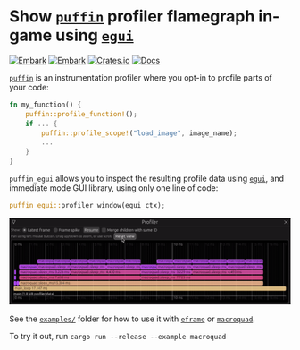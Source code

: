 # Show [`puffin`](https://github.com/EmbarkStudios/puffin/) profiler flamegraph in-game using [`egui`](https://github.com/emilk/egui)

[![Embark](https://img.shields.io/badge/embark-open%20source-blueviolet.svg)](https://embark.dev)
[![Embark](https://img.shields.io/badge/discord-ark-%237289da.svg?logo=discord)](https://discord.gg/dAuKfZS)
[![Crates.io](https://img.shields.io/crates/v/puffin_egui.svg)](https://crates.io/crates/puffin_egui)
[![Docs](https://docs.rs/puffin_egui/badge.svg)](https://docs.rs/puffin_egui)

[`puffin`](https://github.com/EmbarkStudios/puffin/) is an instrumentation profiler where you opt-in to profile parts of your code:

``` rust
fn my_function() {
    puffin::profile_function!();
    if ... {
        puffin::profile_scope!("load_image", image_name);
        ...
    }
}
```

`puffin_egui` allows you to inspect the resulting profile data using [`egui`](https://github.com/emilk/egui), and immediate mode GUI library, using only one line of code:

``` rust
puffin_egui::profiler_window(egui_ctx);
```

<img src="../puffin_egui.gif">

See the [`examples/`](examples/) folder for how to use it with [`eframe`](https://docs.rs/eframe) or [`macroquad`](https://github.com/not-fl3/macroquad).

To try it out, run `cargo run --release --example macroquad`
